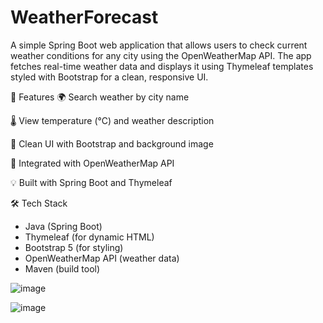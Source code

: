# WeatherForecast
A simple Spring Boot web application that allows users to check current weather conditions for any city using the OpenWeatherMap API. The app fetches real-time weather data and displays it using Thymeleaf templates styled with Bootstrap for a clean, responsive UI.


🚀 Features
🌍 Search weather by city name

🌡️ View temperature (°C) and weather description

🎨 Clean UI with Bootstrap and background image

📡 Integrated with OpenWeatherMap API

💡 Built with Spring Boot and Thymeleaf



🛠 Tech Stack

- Java (Spring Boot)
- Thymeleaf (for dynamic HTML)
- Bootstrap 5 (for styling)
- OpenWeatherMap API (weather data)
- Maven (build tool)

![image](https://github.com/user-attachments/assets/da162be9-964d-424f-9ad5-8e7256fbb213)

![image](https://github.com/user-attachments/assets/cc79c195-8c40-4d30-9d99-991b72727657)
